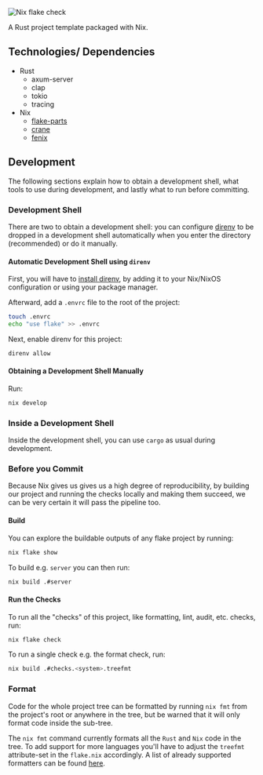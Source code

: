 ![Nix flake check](https://github.com/marijanp/nix-rust-template/actions/workflows/check.yaml/badge.svg)

A Rust project template packaged with Nix.

## Technologies/ Dependencies
- Rust
    - axum-server
    - clap
    - tokio
    - tracing
- Nix
    - [flake-parts](https://flake.parts/)
    - [crane](https://crane.dev/)
    - [fenix](https://github.com/nix-community/fenix)

## Development

The following sections explain how to obtain a development shell, what tools to use during development, and lastly what to run before committing.

### Development Shell

There are two to obtain a development shell: you can configure [direnv](https://direnv.net/) to be dropped in a development shell automatically when you enter the directory (recommended) or do it manually.

#### Automatic Development Shell using `direnv`

First, you will have to [install direnv](https://direnv.net/docs/installation.html), by adding it to your Nix/NixOS configuration or using your package manager.

Afterward, add a `.envrc` file to the root of the project:

```sh
touch .envrc
echo "use flake" >> .envrc
```

Next, enable direnv for this project:

```sh
direnv allow
```

#### Obtaining a Development Shell Manually

Run:

```sh
nix develop
```

### Inside a Development Shell

Inside the development shell, you can use `cargo` as usual during development.

### Before you Commit

Because Nix gives us gives us a high degree of reproducibility, by building our project and running the checks locally and making them succeed, we can be very certain it will pass the pipeline too.

#### Build

You can explore the buildable outputs of any flake project by running:

```sh
nix flake show
```

To build e.g. `server` you can then run:

```sh
nix build .#server
```

#### Run the Checks

To run all the "checks" of this project, like formatting, lint, audit, etc. checks, run:

```sh
nix flake check
```

To run a single check e.g. the format check, run:

```sh
nix build .#checks.<system>.treefmt
```

### Format

Code for the whole project tree can be formatted by running `nix fmt` from the project's root or anywhere in the tree, but be warned that it will only format code inside the sub-tree.

The `nix fmt` command currently formats all the `Rust` and `Nix` code in the tree. To add support for more languages you'll have to adjust the `treefmt` attribute-set in the `flake.nix` accordingly. A list of already supported formatters can be found [here](https://numtide.github.io/treefmt/formatters/).
